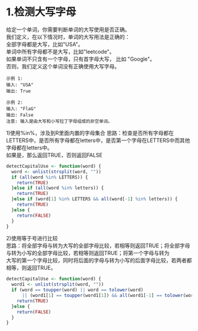 # 1.检测大写字母  
给定一个单词，你需要判断单词的大写使用是否正确。  
我们定义，在以下情况时，单词的大写用法是正确的：  
全部字母都是大写，比如"USA"。  
单词中所有字母都不是大写，比如"leetcode"。  
如果单词不只含有一个字母，只有首字母大写， 比如 "Google"。    
否则，我们定义这个单词没有正确使用大写字母。  
```
示例 1:
输入: "USA"
输出: True
```
```
示例 2:
输入: "FlaG"
输出: False
注意: 输入是由大写和小写拉丁字母组成的非空单词。
```
1)使用%in%，涉及到R里面内置的字母集合 
思路：检查是否所有字母都在LETTERS中，是否所有字母都在letters中，是否第一个字母在LETTERS中而其他字母都在letters中。  
如果是，那么返回TRUE，否则返回FALSE  
```r
detectCapitalUse <- function(word) {
  word <- unlist(strsplit(word, ""))
  if (all(word %in% LETTERS)) {
    return(TRUE)
  }else if (all(word %in% letters)) {
    return(TRUE)
  }else if (word[1] %in% LETTERS && all(word[-1] %in% letters)) {
    return(TRUE)
  }else {
    return(FALSE)
  }
}
```
2)使用等于号进行比较  
思路：将全部字母与转为大写的全部字母比较，若相等则返回TRUE；将全部字母与转为小写的全部字母比较，若相等则返回TRUE；将第一个字母与转为  
大写的第一个字母比较，同时将后面的字母与转为小写的后面字母比较，若两者都相等，则返回TRUE。  
```r
detectCapitalUse <- function(word) {
  word1 <- unlist(strsplit(word, ""))
  if (word == toupper(word) || word == tolower(word) 
      || (word1[1] == toupper(word1[1]) && all(word1[-1] == tolower(word1[-1])))) {
    return(TRUE)
  }else {
    return(FALSE)
  }
}
```

